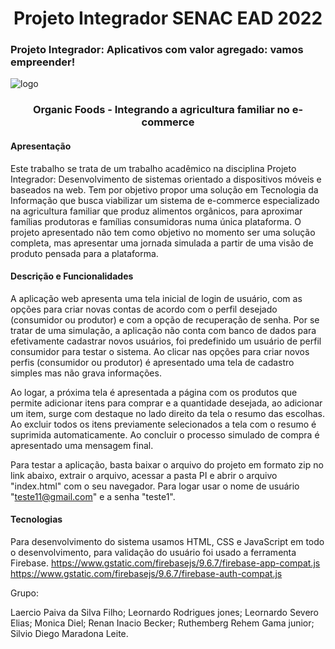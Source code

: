 <h1 align="center"> Projeto Integrador SENAC EAD 2022 </h1>

<h3 align="left"> Projeto Integrador: Aplicativos com valor agregado: vamos empreender!</h3>

![logo](https://user-images.githubusercontent.com/96983432/189639660-2c4f9ac8-9d8c-4123-b2c3-3034ffb3edd9.png)

<h3 align="center"> Organic Foods - Integrando a agricultura familiar no e-commerce</h3>

<h4 align="left">Apresentação</h4>

Este trabalho se trata de um trabalho acadêmico na disciplina Projeto Integrador: Desenvolvimento de sistemas orientado a dispositivos
móveis e baseados na web. Tem por objetivo propor uma solução em Tecnologia da Informação que busca viabilizar um sistema de e-commerce
especializado na agricultura familiar que produz alimentos orgânicos, para aproximar famílias produtoras e famílias consumidoras numa única plataforma. 
O projeto apresentado não tem como objetivo no momento ser uma solução completa, mas apresentar uma jornada simulada a partir de uma visão de produto pensada para a plataforma.

<h4 align="left">Descrição e Funcionalidades</h4>

A aplicação web apresenta uma tela inicial de login de usuário, com as opções para criar novas contas de acordo com o perfil desejado 
(consumidor ou produtor) e com a opção de recuperação de senha. Por se tratar de uma simulação, a aplicação não conta com banco de dados
para efetivamente cadastrar novos usuários, foi predefinido um usuário de perfil consumidor para testar o sistema. Ao clicar nas opções 
para criar novos perfis (consumidor ou produtor) é apresentado uma tela de cadastro simples mas não grava informações.

Ao logar, a próxima tela é apresentada a página com os produtos que permite adicionar itens para comprar e a quantidade desejada, ao 
adicionar um item, surge com destaque no lado direito da tela o resumo das escolhas. Ao excluir todos os itens previamente selecionados
a tela com o resumo é suprimida automaticamente. Ao concluir o processo simulado de compra é apresentado uma mensagem final.

Para testar a aplicação, basta baixar o arquivo do projeto em formato zip no link abaixo, extrair o arquivo, acessar a pasta PI e abrir o
arquivo "index.html" com o seu navegador. Para logar usar o nome de usuário "teste11@gmail.com" e a senha "teste1".

<h4 align="left">Tecnologias</h4>

Para desenvolvimento do sistema usamos HTML, CSS e JavaScript em todo o desenvolvimento, para validação do usuário foi usado a ferramenta Firebase.
https://www.gstatic.com/firebasejs/9.6.7/firebase-app-compat.js https://www.gstatic.com/firebasejs/9.6.7/firebase-auth-compat.js

Grupo:

Laercio Paiva da Silva Filho;
Leornardo Rodrigues jones;
Leornardo Severo Elias;
Monica Diel;
Renan Inacio Becker;
Ruthemberg Rehem Gama junior;
Silvio Diego Maradona Leite.




